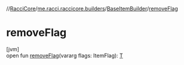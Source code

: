 //[RacciCore](../../../index.md)/[me.racci.raccicore.builders](../index.md)/[BaseItemBuilder](index.md)/[removeFlag](remove-flag.md)

# removeFlag

[jvm]\
open fun [removeFlag](remove-flag.md)(vararg flags: ItemFlag): [T](index.md)
